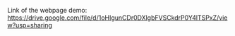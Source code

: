 Link of the webpage demo: https://drive.google.com/file/d/1oHIgunCDr0DXlgbFVSCkdrP0Y4lTSPxZ/view?usp=sharing
